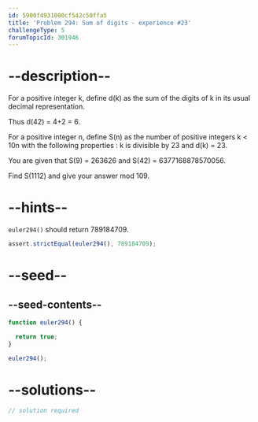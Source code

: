 ```yaml
---
id: 5900f4931000cf542c50ffa5
title: 'Problem 294: Sum of digits - experience #23'
challengeType: 5
forumTopicId: 301946
---
```


# --description--

For a positive integer k, define d(k) as the sum of the digits of k in its usual decimal representation.

Thus d(42) = 4+2 = 6.

For a positive integer n, define S(n) as the number of positive integers k &lt; 10n with the following properties : k is divisible by 23 and d(k) = 23.

You are given that S(9) = 263626 and S(42) = 6377168878570056.

Find S(1112) and give your answer mod 109.

# --hints--

`euler294()` should return 789184709.

```js
assert.strictEqual(euler294(), 789184709);
```

# --seed--

## --seed-contents--

```js
function euler294() {

  return true;
}

euler294();
```

# --solutions--

```js
// solution required
```
